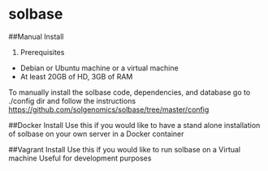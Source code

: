 # solbase

##Manual Install

1. Prerequisites
* Debian or Ubuntu machine or a virtual machine
* At least 20GB of HD, 3GB of RAM 

To manually install the solbase code, dependencies, and database 
go to ./config dir and follow the instructions 
https://github.com/solgenomics/solbase/tree/master/config


##Docker Install
Use this if you would like to have a stand alone installation of solbase on your own server in a Docker container 


##Vagrant Install
Use this if you would like to run solbase on a Virtual machine 
Useful for development purposes 

